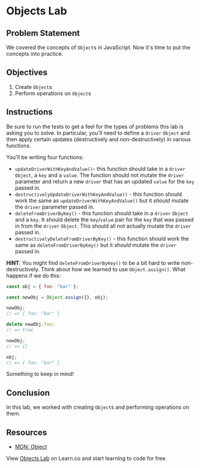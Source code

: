 # Objects Lab

## Problem Statement

We covered the concepts of `Object`s in JavaScript. Now it's time to put the
concepts into practice.

## Objectives

1. Create `Object`s
2. Perform operations on `Object`s

## Instructions

Be sure to run the tests to get a feel for the types of problems this lab is
asking you to solve. In particular, you'll need to define a `driver` `Object`
and then apply certain updates (destructively and non-destructively) in various
functions.

You'll be writing four functions:

- `updateDriverWithKeyAndValue()`- this function should take in a `driver`
  `Object`, a `key` and a `value`. The function should not mutate the `driver`
  parameter and return a new `driver` that has an updated `value` for the `key`
  passed in.
- `destructivelyUpdateDriverWithKeyAndValue()` - this function should work the
  same as `updateDriverWithKeyAndValue()` but it _should_ mutate the `driver`
  parameter passed in.
- `deleteFromDriverByKey()` - this function should take in a `driver` `Object` and
  a `key`. It should delete the `key`/`value` pair for the `key` that was passed
  in from the `driver` `Object`. This should all not actually mutate the `driver`
  passed in.
- `destructivelyDeleteFromDriverByKey()` - this function should work the same as
  `deleteFromDriverByKey()` but it _should_ mutate the `driver` passed in.

**HINT**: You might find `deleteFromDriverByKey()` to be a bit hard to write
non-destructively. Think about how we learned to use `Object.assign()`. What
happens if we do this:

```js
const obj = { foo: "bar" };

const newObj = Object.assign({}, obj);

newObj;
// => { foo: "bar" }

delete newObj.foo;
// => true

newObj;
// => {}

obj;
// => { foo: "bar" }
```

Something to keep in mind!

## Conclusion

In this lab, we worked with creating `Object`s and performing operations on
them.

## Resources

- [MDN: Object](https://developer.mozilla.org/en-US/docs/Web/JavaScript/Reference/Global_Objects/Object)

<p class='util--hide'>View <a href='https://learn.co/lessons/js-data-structures-objects-lab'>Objects Lab</a> on Learn.co and start learning to code for free.</p>
